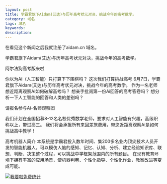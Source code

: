 ```yaml
---
layout: post
title: 学霸君旗下Aidam(艾达)与历年高考状元对决，挑战今年的高考数学。
category: 域名
tags: 域名
keywords: 
description:
---
```



在看见这个新闻之后我就注册了aidam.cn 域名。


学霸君旗下Aidam(艾达)与历年高考状元对决，挑战今年的高考数学。

阿尔法狗高考版来啦

你以为Ai（人工智能）只打算下下围棋吗？
这次我们打算挑战高考
6月7日，学霸君旗下Aidam(艾达)与历年高考状元对决，挑战今年的高考数学。
作为一名老师
想近距离观察Ai如何破解高考吗？
想亲手批阅第一份Ai回答的高考答卷吗？
想分析一下人工智能的回答和人类的差别吗？

请报名参与Ai-名师观察团

我们计划在全国招募8-12名名校优秀数学老师，要求对人工智能有兴趣，高级职称以上，带过高三。
我们将会承担所有来回差旅费用，带您近距离观察Ai是如何挑战高中教学！

高考机器人简介
本系统是学霸君投入数年时间、集200多名业内顶尖技术人员开发的智能机器人。可以模仿人脑的感知、记忆、认知、分析、建立经验知识库、联想、判断、决策整个过程，可以挑战中学框架范围内的所有题目。
在现有教育环境下拥有丰富的应用场景，使机器判卷、个性化指导、个性化作业，教案改进等变成可能。



<script language="javascript" type="text/javascript" src="//js.users.51.la/19176892.js"></script>
<noscript><a href="//www.51.la/?19176892" target="_blank"><img alt="&#x6211;&#x8981;&#x5566;&#x514D;&#x8D39;&#x7EDF;&#x8BA1;" src="//img.users.51.la/19176892.asp" style="border:none" /></a></noscript>
